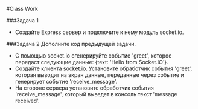 #Class Work 

###Задача 1 
* Создайте Express сервер и подключите к нему модуль socket.io.  

###Задача 2 
Дополните код предыдущей задачи. 

* С помощью socket.io сгенерируйте событие 'greet', которое передаст следующие данные: {text: 'Hello from Socket.IO'}. 
* Создайте клиента socket.io. Установите обработчик события 'greet', которая выводит на экран данные, переданные через событие и генерирует событие 'receive_message'. 
* На стороне сервера установите обработчик события 'receive_message', который выведет в консоль текст 'message received'. 